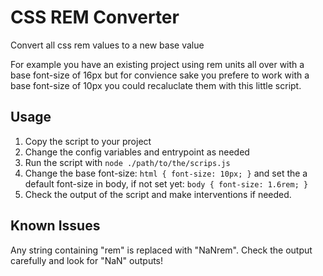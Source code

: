 # CSS REM Converter
Convert all css rem values to a new base value

For example you have an existing project using rem units all over with a base font-size of 16px but for convience sake you prefere to work with a base font-size of 10px you could recaluclate them with this little script.

## Usage
1. Copy the script to your project
2. Change the config variables and entrypoint as needed
3. Run the script with `node ./path/to/the/scrips.js`
4. Change the base font-size: `html { font-size: 10px; }` and set the a default font-size in body, if not set yet: `body { font-size: 1.6rem; }`
5. Check the output of the script and make interventions if needed.

## Known Issues
Any string containing "rem" is replaced with "NaNrem". Check the output carefully and look for "NaN" outputs!
